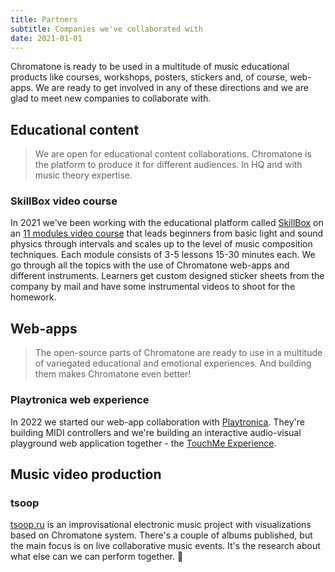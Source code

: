 ```yaml
---
title: Partners
subtitle: Companies we've collaborated with
date: 2021-01-01
---
```


Chromatone is ready to be used in a multitude of music educational products like courses, workshops, posters, stickers and, of course, web-apps. We are ready to get involved in any of these directions and we are glad to meet new companies to collaborate with. 

## Educational content

> We are open for educational content collaborations. Chromatone is the platform to produce it for different audiences. In HQ and with music theory expertise.

### SkillBox video course

In 2021 we've been working with the educational platform called [SkillBox](https://skillbox.ru) on an [11 modules video course](../../academy/materials/ru/skillbox/index.md) that leads beginners from basic light and sound physics through intervals and scales up to the level of music composition techniques. Each module consists of 3-5 lessons 15-30 minutes each. We go through all the topics with the use of Chromatone web-apps and different instruments. Learners get custom designed sticker sheets from the company by mail and have some instrumental videos to shoot for the homework.

## Web-apps

> The open-source parts of Chromatone are ready to use in a multitude of variegated educational and emotional experiences. And building them makes Chromatone even better! 

### Playtronica web experience

In 2022 we started our web-app collaboration with [Playtronica](https://playtronica.com). They're building MIDI controllers and we're building an interactive audio-visual playground web application together - the [TouchMe Experience](./../../apps/experiment/touchme/index.md). 

## Music video production

### tsoop

[tsoop.ru](https://tsoop.ru) is an improvisational electronic music project with visualizations based on Chromatone system. There's a couple of albums published, but the main focus is on live collaborative music events. It's the research about what else can we can perform together.  🥁 